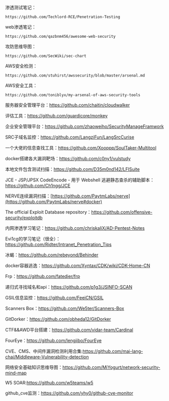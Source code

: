 渗透测试笔记：

```
https://github.com/Techlord-RCE/Penetration-Testing
```

web渗透笔记：

```
https://github.com/qazbnm456/awesome-web-security
```

攻防思维导图：

```
https://github.com/SecWiki/sec-chart
```

AWS安全检测：

```
https://github.com/stuhirst/awssecurity/blob/master/arsenal.md
```

AWS安全工具：

```
https://github.com/toniblyx/my-arsenal-of-aws-security-tools
```

服务器安全管理平台：https://github.com/chaitin/cloudwalker

评估工具：https://github.com/guardicore/monkey

企业安全管理平台：https://github.com/zhaoweiho/SecurityManageFramwork

SRC子域名监控：https://github.com/LangziFun/LangSrcCurise

一个大佬的信息查找工具：https://github.com/Xooppp/SoulTaker-Multitool

docker搭建各大漏洞靶场：https://github.com/c0ny1/vulstudy

本地文件包含测试扫描：https://github.com/D35m0nd142/LFISuite

JCE - JSP/JPSX CodeEncode - 用于 Webshell 逃避静态查杀的辅助脚本：https://github.com/Ch1ngg/JCE

NERVE连续漏洞扫描：[https://github.com/PaytmLabs/nerve](https://github.com/PaytmLabs/nerve#docker)

The official Exploit Database repository：https://github.com/offensive-security/exploitdb

内网渗透学习笔记：https://github.com/chriskaliX/AD-Pentest-Notes

Evi1cg的学习笔记（很全）：https://github.com/Ridter/Intranet_Penetration_Tips

冰蝎：https://github.com/rebeyond/Behinder

docker容器逃逸：https://github.com/Xyntax/CDK/wiki/CDK-Home-CN

Frp：https://github.com/fatedier/frp

递归式寻找域名和api：https://github.com/p1g3/JSINFO-SCAN

GSIL信息监控：https://github.com/FeeiCN/GSIL

Scanners Box：https://github.com/We5ter/Scanners-Box

GitDorker：https://github.com/obheda12/GitDorker

CTF&&AWD平台搭建：https://github.com/vidar-team/Cardinal

FourEye：https://github.com/lengjibo/FourEye

CVE、CMS、中间件漏洞检测利用合集:https://github.com/mai-lang-chai/Middleware-Vulnerability-detection

网络安全基础知识思维导图：https://github.com/MiYogurt/network-security-mind-map

W5 SOAR:https://github.com/w5teams/w5

github_cve监测：https://github.com/yhy0/github-cve-monitor